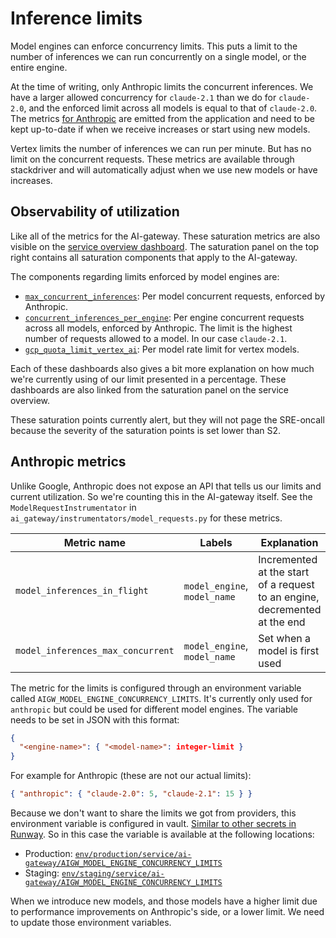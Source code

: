 # Inference limits

Model engines can enforce concurrency limits. This puts a limit to the
number of inferences we can run concurrently on a single model, or the
entire engine.

At the time of writing, only Anthropic limits the concurrent
inferences. We have a larger allowed concurrency for `claude-2.1` than
we do for `claude-2.0`, and the enforced limit across all models is
equal to that of `claude-2.0`. The metrics [for Anthropic](#anthropic-metrics)
are emitted from the application and need to be kept up-to-date if when we
receive increases or start using new models.

Vertex limits the number of inferences we can run per minute. But has
no limit on the concurrent requests. These metrics are available
through stackdriver and will automatically adjust when we use new
models or have increases.

## Observability of utilization

Like all of the metrics for the AI-gateway. These saturation metrics
are also visible on the
[service overview dashboard](https://dashboards.gitlab.net/d/ai-gateway-main/ai-gateway3a-overview?orgId=1).
The saturation panel on the top right contains all saturation components
that apply to the AI-gateway.

The components regarding limits enforced by model engines are:

- [`max_concurrent_inferences`](https://dashboards.gitlab.net/d/alerts-max_concurrent_inferences/154abead-92ad-5cd7-9112-fd8418ba289b?var-environment=gprd&var-type=ai-gateway&var-stage=main&var-component=max_concurrent_inferences&orgId=1):
  Per model concurrent requests, enforced by Anthropic.
- [`concurrent_inferences_per_engine`](https://dashboards.gitlab.net/d/alerts-max_inferences_per_engine/bd1e5cca-760c-55b0-98fa-4501e273af2a?var-environment=gprd&var-type=ai-gateway&var-stage=main&var-component=max_concurrent_inferences_per_engine&orgId=1):
  Per engine concurrent requests across all models, enforced by
  Anthropic. The limit is the highest number of requests allowed to a
  model. In our case `claude-2.1`.
- [`gcp_quota_limit_vertex_ai`](https://dashboards.gitlab.net/d/alerts-sat_gcp_quota_limit_vertex_ai/d6ff3868-f03d-5dda-bd7c-e0fd406c5cc6?var-environment=gprd&var-type=ai-gateway&var-stage=main&var-component=gcp_quota_limit_vertex_ai&orgId=1):
  Per model rate limit for vertex models.

Each of these dashboards also gives a bit more explanation on how much
we're currently using of our limit presented in a percentage. These
dashboards are also linked from the saturation panel on the service
overview.

These saturation points currently alert, but they will not page the
SRE-oncall because the severity of the saturation points is set lower
than S2.

## Anthropic metrics

Unlike Google, Anthropic does not expose an API that tells us our
limits and current utilization. So we're counting this in the
AI-gateway itself. See the `ModelRequestInstrumentator` in
`ai_gateway/instrumentators/model_requests.py` for these metrics.

| Metric name                       | Labels                       | Explanation                                                                |
| --------------------------------- | ---------------------------- | -------------------------------------------------------------------------- |
| `model_inferences_in_flight`      | `model_engine`, `model_name` | Incremented at the start of a request to an engine, decremented at the end |
| `model_inferences_max_concurrent` | `model_engine`, `model_name` | Set when a model is first used                                             |

The metric for the limits is configured through an environment variable called
`AIGW_MODEL_ENGINE_CONCURRENCY_LIMITS`. It's currently only used for
`anthropic` but could be used for different model engines. The
variable needs to be set in JSON with this format:

```json
{
  "<engine-name>": { "<model-name>": integer-limit }
}
```

For example for Anthropic (these are not our actual limits):

```json
{ "anthropic": { "claude-2.0": 5, "claude-2.1": 15 } }
```

Because we don't want to share the limits we got from providers, this
environment variable is configured in vault.
[Similar to other secrets in Runway](https://gitlab.com/gitlab-com/gl-infra/platform/runway/docs/-/blob/master/secrets-management.md?ref_type=heads).
So in this case the variable is available at the following locations:

- Production: [`env/production/service/ai-gateway/AIGW_MODEL_ENGINE_CONCURRENCY_LIMITS`](https://vault.gitlab.net/ui/vault/secrets/runway/kv/env%252Fproduction%252Fservice%252Fai-gateway%252FAIGW_MODEL_ENGINE_CONCURRENCY_LIMITS/details)
- Staging: [`env/staging/service/ai-gateway/AIGW_MODEL_ENGINE_CONCURRENCY_LIMITS`](https://vault.gitlab.net/ui/vault/secrets/runway/kv/env%2Fstaging%2Fservice%2Fai-gateway%2FAIGW_MODEL_ENGINE_CONCURRENCY_LIMITS/details?version=1)

When we introduce new models, and those models have a higher limit due
to performance improvements on Anthropic's side, or a lower limit. We
need to update those environment variables.
